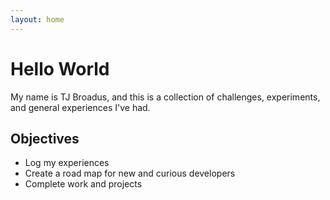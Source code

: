 ```yaml
---
layout: home
---
```


# Hello World

My name is TJ Broadus, and this is a collection of challenges, experiments, and general experiences I've had.

## Objectives

* Log my experiences
* Create a road map for new and curious developers
* Complete work and projects
